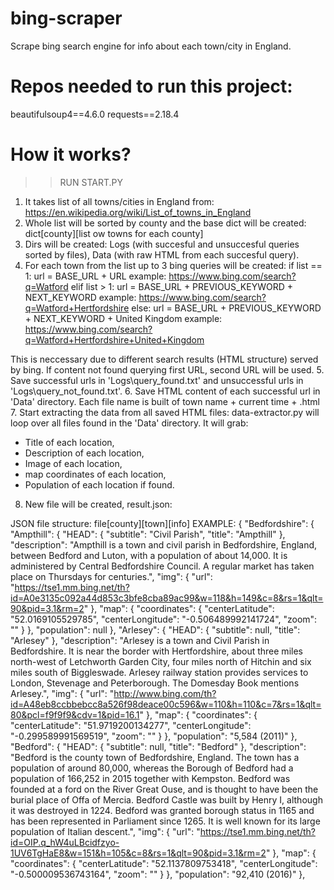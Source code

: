 # bing-scraper
Scrape bing search engine for info about each town/city in England.

# Repos needed to run this project:
beautifulsoup4==4.6.0
requests==2.18.4

# How it works?
>> RUN START.PY
1. It takes list of all towns/cities in England from: https://en.wikipedia.org/wiki/List_of_towns_in_England
2. Whole list will be sorted by county and the base dict will be created: dict[county][list ow towns for each county]
3. Dirs will be created: Logs (with succesful and unsuccesful queries sorted by files), Data (with raw HTML from each succesful query).
4. For each town from the list up to 3 bing queries will be created:
if list == 1:
        url = BASE_URL + URL
        example: https://www.bing.com/search?q=Watford
    elif list > 1:
        url = BASE_URL + PREVIOUS_KEYWORD + NEXT_KEYWORD
        example: https://www.bing.com/search?q=Watford+Hertfordshire
    else:
        url = BASE_URL + PREVIOUS_KEYWORD + NEXT_KEYWORD + United Kingdom
        example: https://www.bing.com/search?q=Watford+Hertfordshire+United+Kingdom

This is neccessary due to different search results (HTML structure) served by bing. If content not found querying first URL, second URL will be used.
5. Save successful urls in 'Logs\query_found.txt' and unsuccessful urls in 'Logs\query_not_found.txt'. 
6. Save HTML content of each successful url in 'Data' directory. Each file name is built of town name + current time + .html
7. Start extracting the data from all saved HTML files:
data-extractor.py will loop over all files found in the 'Data' directory. It will grab:
- Title of each location,
- Description of each location,
- Image of each location,
- map coordinates of each location,
- Population of each location if found.
8. New file will be created, result.json:

JSON file structure:
file[county][town][info]
EXAMPLE:
{
    "Bedfordshire": {
        "Ampthill": {
            "HEAD": {
                "subtitle": "Civil Parish",
                "title": "Ampthill"
            },
            "description": "Ampthill is a town and civil parish in Bedfordshire, England, between Bedford and Luton, with a population of about 14,000. It is administered by Central Bedfordshire Council. A regular market has taken place on Thursdays for centuries.",
            "img": {
                "url": "https://tse1.mm.bing.net/th?id=A0e3135c092a44d853c3bfe8cba89ac99&w=118&h=149&c=8&rs=1&qlt=90&pid=3.1&rm=2"
            },
            "map": {
                "coordinates": {
                    "centerLatitude": "52.0169105529785",
                    "centerLongitude": "-0.506489992141724",
                    "zoom": ""
                }
            },
            "population": null
        },
        "Arlesey": {
            "HEAD": {
                "subtitle": null,
                "title": "Arlesey"
            },
            "description": "Arlesey is a town and Civil Parish in Bedfordshire. It is near the border with Hertfordshire, about three miles north-west of Letchworth Garden City, four miles north of Hitchin and six miles south of Biggleswade. Arlesey railway station provides services to London, Stevenage and Peterborough. The Domesday Book mentions Arlesey.",
            "img": {
                "url": "http://www.bing.com/th?id=A48eb8ccbbebcc8a526f98deace00c596&w=110&h=110&c=7&rs=1&qlt=80&pcl=f9f9f9&cdv=1&pid=16.1"
            },
            "map": {
                "coordinates": {
                    "centerLatitude": "51.9719200134277",
                    "centerLongitude": "-0.299589991569519",
                    "zoom": ""
                }
            },
            "population": "5,584 (2011)"
        },
        "Bedford": {
            "HEAD": {
                "subtitle": null,
                "title": "Bedford"
            },
            "description": "Bedford is the county town of Bedfordshire, England. The town has a population of around 80,000, whereas the Borough of Bedford had a population of 166,252 in 2015 together with Kempston. Bedford was founded at a ford on the River Great Ouse, and is thought to have been the burial place of Offa of Mercia. Bedford Castle was built by Henry I, although it was destroyed in 1224. Bedford was granted borough status in 1165 and has been represented in Parliament since 1265. It is well known for its large population of Italian descent.",
            "img": {
                "url": "https://tse1.mm.bing.net/th?id=OIP.q_hW4uLBcidfzyo-1UV6TgHaE8&w=151&h=105&c=8&rs=1&qlt=90&pid=3.1&rm=2"
            },
            "map": {
                "coordinates": {
                    "centerLatitude": "52.1137809753418",
                    "centerLongitude": "-0.500009536743164",
                    "zoom": ""
                }
            },
            "population": "92,410 (2016)"
        },
